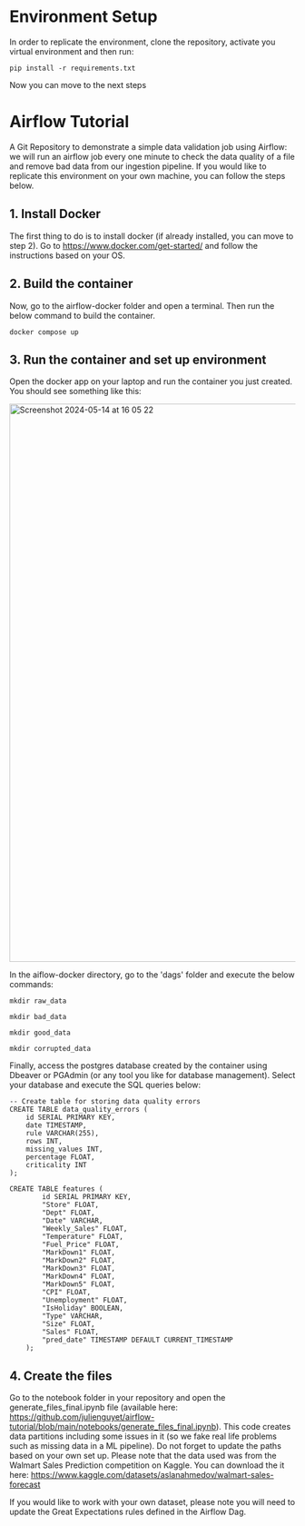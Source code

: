 # Environment Setup

In order to replicate the environment, clone the repository, activate you virtual environment and then run:

```
pip install -r requirements.txt
```

Now you can move to the next steps

# Airflow Tutorial
A Git Repository to demonstrate a simple data validation job using Airflow: we will run an airflow job every one minute to check the data quality of a file and remove bad data from our ingestion pipeline.
If you would like to replicate this environment on your own machine, you can follow the steps below. 

## 1. Install Docker
The first thing to do is to install docker (if already installed, you can move to step 2).
Go to https://www.docker.com/get-started/ and follow the instructions based on your OS.

## 2. Build the container
Now, go to the airflow-docker folder and open a terminal. Then run the below command to build the container.

```
docker compose up 
```

## 3. Run the container and set up environment
Open the docker app on your laptop and run the container you just created. You should see something like this:

<img width="983" alt="Screenshot 2024-05-14 at 16 05 22" src="https://github.com/julienguyet/dsp-project-JPS/assets/55974674/e69cd600-7def-4559-9a0f-ed857500c950">

In the aiflow-docker directory, go to the 'dags' folder and execute the below commands:
```
mkdir raw_data
```
```
mkdir bad_data
```
```
mkdir good_data
```
```
mkdir corrupted_data
```
Finally, access the postgres database created by the container using Dbeaver or PGAdmin (or any tool you like for database management). Select your database and execute the SQL queries below:

```
-- Create table for storing data quality errors
CREATE TABLE data_quality_errors (
    id SERIAL PRIMARY KEY,
    date TIMESTAMP,
    rule VARCHAR(255),
    rows INT,
    missing_values INT,
    percentage FLOAT,
    criticality INT
);
```

```
CREATE TABLE features (
        id SERIAL PRIMARY KEY,
        "Store" FLOAT,
        "Dept" FLOAT,
        "Date" VARCHAR,
        "Weekly_Sales" FLOAT,
        "Temperature" FLOAT,
        "Fuel_Price" FLOAT,
        "MarkDown1" FLOAT,
        "MarkDown2" FLOAT,
        "MarkDown3" FLOAT,
        "MarkDown4" FLOAT,
        "MarkDown5" FLOAT,
        "CPI" FLOAT,
        "Unemployment" FLOAT,
        "IsHoliday" BOOLEAN,
        "Type" VARCHAR,
        "Size" FLOAT,
        "Sales" FLOAT,
        "pred_date" TIMESTAMP DEFAULT CURRENT_TIMESTAMP
    );
```

## 4. Create the files

Go to the notebook folder in your repository and open the generate_files_final.ipynb file (available here: https://github.com/julienguyet/airflow-tutorial/blob/main/notebooks/generate_files_final.ipynb). 
This code creates data partitions including some issues in it (so we fake real life problems such as missing data in a ML pipeline). 
Do not forget to update the paths based on your own set up. 
Please note that the data used was from the Walmart Sales Prediction competition on Kaggle. You can download the it here: https://www.kaggle.com/datasets/aslanahmedov/walmart-sales-forecast

If you would like to work with your own dataset, please note you will need to update the Great Expectations rules defined in the Airflow Dag.

